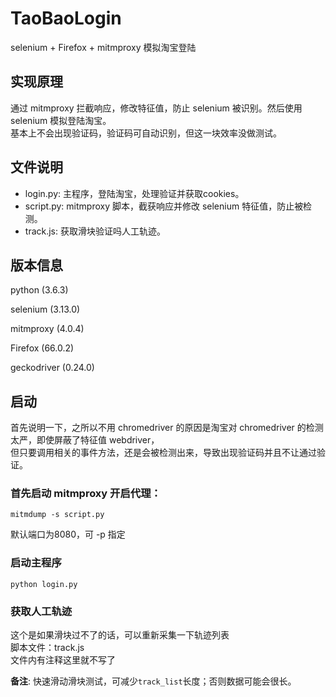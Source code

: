 # TaoBaoLogin
selenium + Firefox + mitmproxy 模拟淘宝登陆

## 实现原理
通过 mitmproxy 拦截响应，修改特征值，防止 selenium 被识别。然后使用 selenium 模拟登陆淘宝。<br>
基本上不会出现验证码，验证码可自动识别，但这一块效率没做测试。

## 文件说明
- login.py:  主程序，登陆淘宝，处理验证并获取cookies。
- script.py:  mitmproxy 脚本，截获响应并修改 selenium 特征值，防止被检测。
- track.js:  获取滑块验证吗人工轨迹。

## 版本信息
python (3.6.3)

selenium (3.13.0)

mitmproxy (4.0.4)

Firefox (66.0.2)

geckodriver (0.24.0)

## 启动
首先说明一下，之所以不用 chromedriver 的原因是淘宝对 chromedriver 的检测太严，即使屏蔽了特征值 webdriver，<br>
但只要调用相关的事件方法，还是会被检测出来，导致出现验证码并且不让通过验证。

### 首先启动 mitmproxy 开启代理：
```
mitmdump -s script.py
```
默认端口为8080，可 -p 指定

### 启动主程序
```
python login.py
```

### 获取人工轨迹
这个是如果滑块过不了的话，可以重新采集一下轨迹列表<br>
脚本文件：track.js<br>
文件内有注释这里就不写了

**备注**: 快速滑动滑块测试，可减少`track_list`长度；否则数据可能会很长。